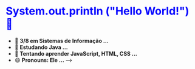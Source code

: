  <h1 style="color: blue;">System.out.println ("Hello World!") 👋</h1>

 
- 🔭 <b> 3/8 em Sistemas de Informação ... </b>
- 🌱 <b> Estudando Java ... </b>
- 🌱 <b> Tentando aprender JavaScript, HTML, CSS ... </b>
- 😄 <b> Pronouns: Ele ... </b>
-->
